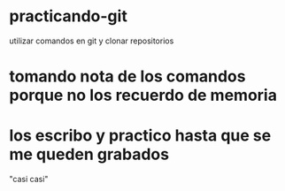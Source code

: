 # practicando-git
utilizar comandos en git y clonar repositorios
# tomando nota de los comandos porque no los recuerdo de memoria
# los escribo y practico hasta que se me queden grabados
"casi casi"
